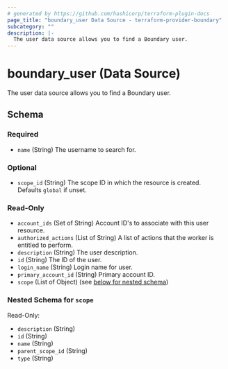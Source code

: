 ```yaml
---
# generated by https://github.com/hashicorp/terraform-plugin-docs
page_title: "boundary_user Data Source - terraform-provider-boundary"
subcategory: ""
description: |-
  The user data source allows you to find a Boundary user.
---
```


# boundary_user (Data Source)

The user data source allows you to find a Boundary user.



<!-- schema generated by tfplugindocs -->
## Schema

### Required

- `name` (String) The username to search for.

### Optional

- `scope_id` (String) The scope ID in which the resource is created. Defaults `global` if unset.

### Read-Only

- `account_ids` (Set of String) Account ID's to associate with this user resource.
- `authorized_actions` (List of String) A list of actions that the worker is entitled to perform.
- `description` (String) The user description.
- `id` (String) The ID of the user.
- `login_name` (String) Login name for user.
- `primary_account_id` (String) Primary account ID.
- `scope` (List of Object) (see [below for nested schema](#nestedatt--scope))

<a id="nestedatt--scope"></a>
### Nested Schema for `scope`

Read-Only:

- `description` (String)
- `id` (String)
- `name` (String)
- `parent_scope_id` (String)
- `type` (String)
